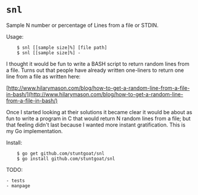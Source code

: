 `snl`
===

Sample N number or percentage of Lines from a file or STDIN.

Usage:

        $ snl [[sample size]%] [file path]
        $ snl [[sample size]%] -

I thought it would be fun to write a BASH script to return random lines from a file. Turns out that people have already written one-liners to return one line from a file as written here:

[http://www.hilarymason.com/blog/how-to-get-a-random-line-from-a-file-in-bash/](http://www.hilarymason.com/blog/how-to-get-a-random-line-from-a-file-in-bash/)

Once I started looking at their solutions it became clear it would be about as fun to write a program in C that would return N random lines from a file; but that feeling didn't last because I wanted more instant gratification. This is my Go implementation.


Install:

        $ go get github.com/stuntgoat/snl
        $ go install github.com/stuntgoat/snl

TODO:

    - tests
    - manpage
